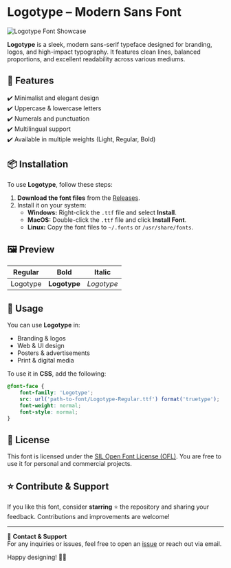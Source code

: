 # Logotype – Modern Sans Font

![Logotype Font Showcase](https://via.placeholder.com/1000x500?text=Logotype+Font+Preview)

**Logotype** is a sleek, modern sans-serif typeface designed for branding, logos, and high-impact typography. It features clean lines, balanced proportions, and excellent readability across various mediums.

## 📜 Features

✔️ Minimalist and elegant design  
✔️ Uppercase & lowercase letters  
✔️ Numerals and punctuation  
✔️ Multilingual support  
✔️ Available in multiple weights (Light, Regular, Bold)  

## 📦 Installation

To use **Logotype**, follow these steps:

1. **Download the font files** from the [Releases](https://github.com/NarendraYSF/Logotype-Font-Modern-Sans/releases/tag/Logotype).
2. Install it on your system:
   - **Windows:** Right-click the `.ttf` file and select **Install**.
   - **MacOS:** Double-click the `.ttf` file and click **Install Font**.
   - **Linux:** Copy the font files to `~/.fonts` or `/usr/share/fonts`.

## 🖼️ Preview

| Regular | Bold | Italic |
|---------|------|--------|
| Logotype | **Logotype** | *Logotype* |

## 🔧 Usage

You can use **Logotype** in:
- Branding & logos
- Web & UI design
- Posters & advertisements
- Print & digital media

To use it in **CSS**, add the following:
```css
@font-face {
    font-family: 'Logotype';
    src: url('path-to-font/Logotype-Regular.ttf') format('truetype');
    font-weight: normal;
    font-style: normal;
}
```

## 📜 License
This font is licensed under the [SIL Open Font License (OFL)](https://scripts.sil.org/OFL). You are free to use it for personal and commercial projects.

## ⭐ Contribute & Support
If you like this font, consider **starring** ⭐ the repository and sharing your feedback. Contributions and improvements are welcome!

---
📩 **Contact & Support**  
For any inquiries or issues, feel free to open an [issue](https://github.com/yourusername/Logotype-Font-Modern-Sans/issues) or reach out via email.

Happy designing! 🎨✨
